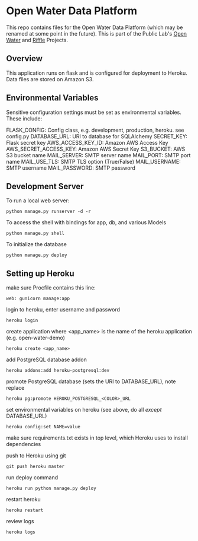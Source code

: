 Open Water Data Platform
========================

This repo contains files for the Open Water Data Platform (which may be renamed at some point in the future). This is part of the Public Lab's [Open Water](http://publiclab.org/wiki/open-water) and [Riffle](http://publiclab.org/wiki/riffle) Projects.

## Overview

This application runs on flask and is configured for deployment to Heroku. Data files are stored on Amazon S3.

## Environmental Variables

Sensitive configuration settings must be set as environmental variables. These include:

FLASK_CONFIG: Config class, e.g. development, production, heroku. see config.py
DATABASE_URL: URI to database for SQLAlchemy
SECRET_KEY: Flask secret key
AWS_ACCESS_KEY_ID: Amazon AWS Access Key
AWS_SECRET_ACCESS_KEY: Amazon AWS Secret Key
S3_BUCKET: AWS S3 bucket name
MAIL_SERVER: SMTP server name
MAIL_PORT: SMTP port name
MAIL_USE_TLS: SMTP TLS option (True/False)
MAIL_USERNAME: SMTP username
MAIL_PASSWORD: SMTP password

## Development Server

To run a local web server:

    python manage.py runserver -d -r

To access the shell with bindings for app, db, and various Models

    python manage.py shell

To initialize the database

    python manage.py deploy

## Setting up Heroku

make sure Procfile contains this line:

    web: gunicorn manage:app

login to heroku, enter username and password

    heroku login

create application where <app_name> is the name of the heroku application (e.g. open-water-demo)

    heroku create <app_name>

add PostgreSQL database addon

    heroku addons:add heroku-postgresql:dev

promote PostgreSQL database (sets the URI to DATABASE_URL), note replace <COLOR>

    heroku pg:promote HEROKU_POSTGRESQL_<COLOR>_URL

set environmental variables on heroku (see above, do all *except* DATABASE_URL)

    heroku config:set NAME=value

make sure requirements.txt exists in top level, which Heroku uses to install dependencies

push to Heroku using git

    git push heroku master

run deploy command

    heroku run python manage.py deploy

restart heroku

    heroku restart

review logs

    heroku logs